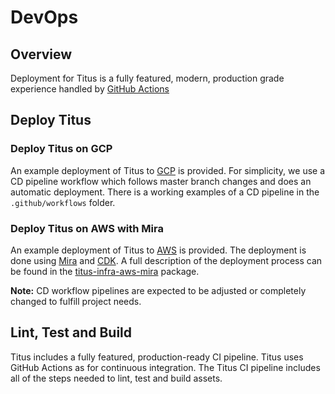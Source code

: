 # DevOps

## Overview
Deployment for Titus is a fully featured, modern, production grade experience handled by [GitHub Actions]

## Deploy Titus
### Deploy Titus on GCP
An example deployment of Titus to [GCP] is provided. For simplicity, we use a CD pipeline workflow which follows master branch changes and does an automatic deployment. There is a working examples of a CD pipeline in the `.github/workflows` folder.

### Deploy Titus on AWS with Mira
An example deployment of Titus to [AWS] is provided. The deployment is done using [Mira] and [CDK]. A full description of the deployment process can be found in the [titus-infra-aws-mira] package.


**Note:** CD workflow pipelines are expected to be adjusted or completely changed to fulfill project needs.

## Lint, Test and Build
Titus includes a fully featured, production-ready CI pipeline. Titus uses GitHub Actions as for continuous integration. The Titus CI pipeline includes all of the steps needed to lint, test and build assets.

[GCP]: https://console.cloud.google.com
[AWS]: https://aws.amazon.com/
[Mira]: https://nf-mira.netlify.app
[Cdk]: https://aws.amazon.com/cdk/
[titus-infra-aws-mira]: https://github.com/nearform/titus/tree/master/packages/titus-infra-aws-mira
[GitHub Actions]: https://github.com/features/actions
